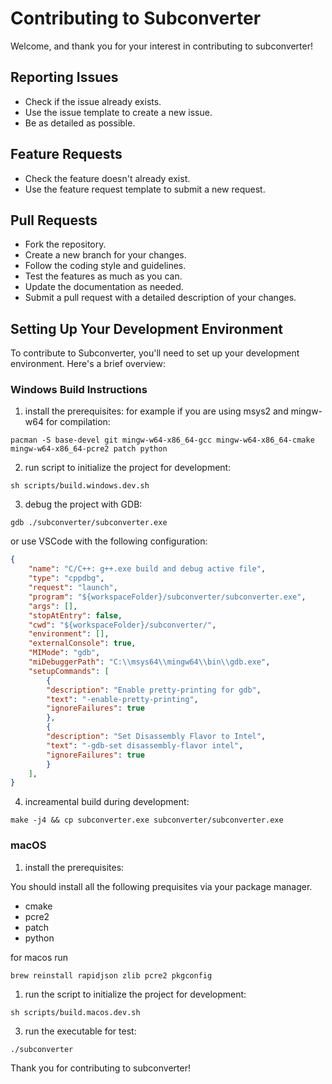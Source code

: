 # Contributing to Subconverter

Welcome, and thank you for your interest in contributing to subconverter!

## Reporting Issues

- Check if the issue already exists.
- Use the issue template to create a new issue.
- Be as detailed as possible.

## Feature Requests

- Check the feature doesn't already exist.
- Use the feature request template to submit a new request.

## Pull Requests

- Fork the repository.
- Create a new branch for your changes.
- Follow the coding style and guidelines.
- Test the features as much as you can.
- Update the documentation as needed.
- Submit a pull request with a detailed description of your changes.

## Setting Up Your Development Environment

To contribute to Subconverter, you'll need to set up your development environment. Here's a brief overview:

### Windows Build Instructions

1. install the prerequisites:
for example if you are using msys2 and mingw-w64 for compilation:
```shell
pacman -S base-devel git mingw-w64-x86_64-gcc mingw-w64-x86_64-cmake mingw-w64-x86_64-pcre2 patch python
```

2. run script to initialize the project for development:
```shell
sh scripts/build.windows.dev.sh
```

3. debug the project with GDB:
```shell
gdb ./subconverter/subconverter.exe
```
or use VSCode with the following configuration:
```json
{
    "name": "C/C++: g++.exe build and debug active file",
    "type": "cppdbg",
    "request": "launch",
    "program": "${workspaceFolder}/subconverter/subconverter.exe",
    "args": [],
    "stopAtEntry": false,
    "cwd": "${workspaceFolder}/subconverter/",
    "environment": [],
    "externalConsole": true,
    "MIMode": "gdb",
    "miDebuggerPath": "C:\\msys64\\mingw64\\bin\\gdb.exe",
    "setupCommands": [
        {
        "description": "Enable pretty-printing for gdb",
        "text": "-enable-pretty-printing",
        "ignoreFailures": true
        },
        {
        "description": "Set Disassembly Flavor to Intel",
        "text": "-gdb-set disassembly-flavor intel",
        "ignoreFailures": true
        }
    ],
}
```

4. increamental build during development:

```shell
make -j4 && cp subconverter.exe subconverter/subconverter.exe
```

### macOS

1. install the prerequisites:

You should install all the following prequisites via your package manager.
- cmake
- pcre2
- patch
- python

for macos run
```shell
brew reinstall rapidjson zlib pcre2 pkgconfig
```

1. run the script to initialize the project for development:

```shell
sh scripts/build.macos.dev.sh
```

3. run the executable for test:
```shell
./subconverter
```

Thank you for contributing to subconverter!

